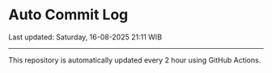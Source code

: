 # Auto Commit Log

Last updated: Saturday, 16-08-2025 21:11 WIB

---

This repository is automatically updated every 2 hour using GitHub Actions.
